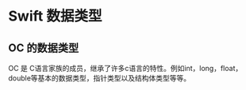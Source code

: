 # Swift 数据类型 

## OC 的数据类型

OC 是 C语言家族的成员，继承了许多c语言的特性。例如int，long，float，double等基本的数据类型，指针类型以及结构体类型等等。

